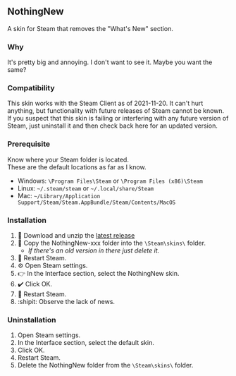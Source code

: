 ## NothingNew

A skin for Steam that removes the "What's New" section.

### Why
It's pretty big and annoying. I don't want to see it. Maybe you want the same?

### Compatibility
This skin works with the Steam Client as of 2021-11-20. It can't hurt anything, but functionality with future releases of Steam cannot be known. If you suspect that this skin is failing or interfering with any future version of Steam, just uninstall it and then check back here for an updated version.

### Prerequisite
Know where your Steam folder is located.<br>
These are the default locations as far as I know.
* Windows: `\Program Files\Steam` or `\Program Files (x86)\Steam`
* Linux: `~/.steam/steam` or `~/.local/share/Steam`
* Mac: `~/Library/Application Support/Steam/Steam.AppBundle/Steam/Contents/MacOS`

### Installation
1. :truck: Download and unzip the [latest release](https://github.com/sevenjames/NothingNew/releases)
1. :open_file_folder: Copy the NothingNew-xxx folder into the `\Steam\skins\` folder.
   - *If there's an old version in there just delete it.*
1. :arrows_counterclockwise: Restart Steam.
1. :gear: Open Steam settings.
1. :point_right: In the Interface section, select the NothingNew skin.
1. :heavy_check_mark: Click OK.
1. :arrows_counterclockwise: Restart Steam.
1. :shipit: Observe the lack of news.

### Uninstallation
1. Open Steam settings.
1. In the Interface section, select the default skin.
1. Click OK.
1. Restart Steam.
1. Delete the NothingNew folder from the `\Steam\skins\` folder.
